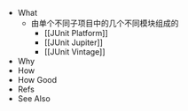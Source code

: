 - What
	- 由单个不同子项目中的几个不同模块组成的
		- [[JUnit Platform]]
		- [[JUnit Jupiter]]
		- [[JUnit Vintage]]
- Why
- How
- How Good
- Refs
- See Also